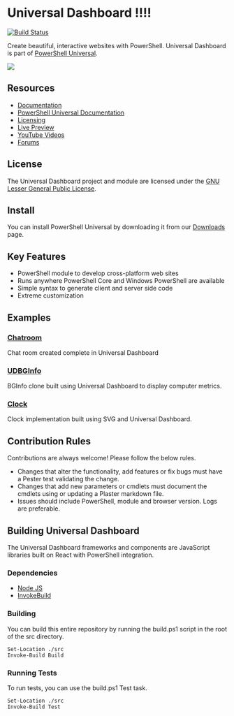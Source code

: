 # Universal Dashboard  !!!!

[![Build Status](https://dev.azure.com/ironmansoftware/universal-dashboard/_apis/build/status/ironmansoftware.universal-dashboard?branchName=master)](https://dev.azure.com/ironmansoftware/universal-dashboard/_build/latest?definitionId=1&branchName=master)

Create beautiful, interactive websites with PowerShell. Universal Dashboard is part of [PowerShell Universal](https://ironmansoftware.com/powershell-universal/).

![](/images/splash.png)

## Resources

- [Documentation](https://docs.universaldashboard.io) 
- [PowerShell Universal Documentation](https://docs.ironmansoftware.com)
- [Licensing](https://ironmansoftware.com/product/powershell-universal/) 
- [Live Preview](https://poshud.com/) 
- [YouTube Videos](https://www.youtube.com/playlist?list=PL-0mHH7DlSiSZ4ozleNTUSXNkF6dlySVz) 
- [Forums](https://forums.universaldashboard.io/) 

## License 

The Universal Dashboard project and module are licensed under the [GNU Lesser General Public License](https://www.gnu.org/licenses/lgpl-3.0.en.html). 

## Install

You can install PowerShell Universal by downloading it from our [Downloads](https://ironmansoftware.com/downloads/) page. 

## Key Features

- PowerShell module to develop cross-platform web sites
- Runs anywhere PowerShell Core and Windows PowerShell are available 
- Simple syntax to generate client and server side code
- Extreme customization 


## Examples

### [Chatroom](https://github.com/ironmansoftware/ud-chatroom)

Chat room created complete in Universal Dashboard

### [UDBGInfo](https://github.com/ironmansoftware/ud-bginfo)

BGInfo clone built using Universal Dashboard to display computer metrics. 

### [Clock](https://github.com/ironmansoftware/ud-clock)

Clock implementation built using SVG and Universal Dashboard. 

## Contribution Rules

Contributions are always welcome! Please follow the below rules. 

- Changes that alter the functionality, add features or fix bugs must have a Pester test validating the change. 
- Changes that add new parameters or cmdlets must document the cmdlets using or updating a Plaster markdown file. 
- Issues should include PowerShell, module and browser version. Logs are preferable. 

## Building Universal Dashboard

The Universal Dashboard frameworks and components are JavaScript libraries built on React with PowerShell integration.

### Dependencies

- [Node JS](https://nodejs.org/en/)
- [InvokeBuild](https://www.powershellgallery.com/packages/InvokeBuild)

### Building 

You can build this entire repository by running the build.ps1 script in the root of the src directory.

```
Set-Location ./src
Invoke-Build Build
```

### Running Tests

To run tests, you can use the build.ps1 Test task.

```
Set-Location ./src
Invoke-Build Test
```

